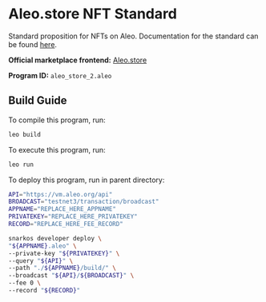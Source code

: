# Aleo.store NFT Standard

Standard proposition for NFTs on Aleo. Documentation for the standard can be found [here](https://docs.aleo.store).

__Official marketplace frontend:__ [Aleo.store](https://aleo.store)

__Program ID:__ `aleo_store_2.aleo`

## Build Guide

To compile this program, run:
```bash
leo build
```

To execute this program, run:
```bash
leo run
```

To deploy this program, run in parent directory:
```bash
API="https://vm.aleo.org/api"
BROADCAST="testnet3/transaction/broadcast"
APPNAME="REPLACE_HERE_APPNAME"
PRIVATEKEY="REPLACE_HERE_PRIVATEKEY"
RECORD="REPLACE_HERE_FEE_RECORD"

snarkos developer deploy \
"${APPNAME}.aleo" \
--private-key "${PRIVATEKEY}" \
--query "${API}" \
--path "./${APPNAME}/build/" \
--broadcast "${API}/${BROADCAST}" \
--fee 0 \
--record "${RECORD}"
```
